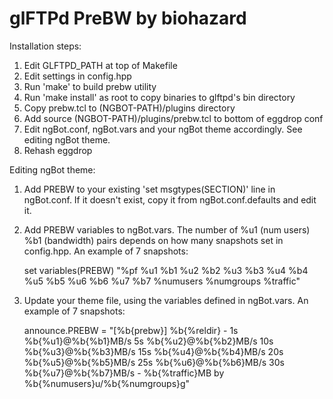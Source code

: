 glFTPd PreBW by biohazard
=========================

Installation steps:

1. Edit GLFTPD_PATH at top of Makefile
2. Edit settings in config.hpp
3. Run 'make' to build prebw utility
4. Run 'make install' as root to copy binaries to glftpd's bin directory
5. Copy prebw.tcl to (NGBOT-PATH)/plugins directory
6. Add source (NGBOT-PATH)/plugins/prebw.tcl to bottom of eggdrop conf
7. Edit ngBot.conf, ngBot.vars and your ngBot theme accordingly. See editing ngBot theme.
7. Rehash eggdrop

Editing ngBot theme:

1. Add PREBW to your existing 'set msgtypes(SECTION)' line in ngBot.conf.
   If it doesn't exist, copy it from ngBot.conf.defaults and edit it.

2. Add PREBW variables to ngBot.vars.
   The number of %u1 (num users) %b1 (bandwidth) pairs depends on how many
   snapshots set in config.hpp. An example of 7 snapshots:

   set variables(PREBW) "%pf %u1 %b1 %u2 %b2 %u3 %b3 %u4 %b4 %u5 %b5 %u6 %b6 %u7 %b7 %numusers %numgroups %traffic"

3. Update your theme file, using the variables defined in ngBot.vars.
   An example of 7 snapshots:

   announce.PREBW = "[%b{prebw}] %b{%reldir} - 1s %b{%u1}@%b{%b1}MB/s 5s %b{%u2}@%b{%b2}MB/s 10s %b{%u3}@%b{%b3}MB/s 15s %b{%u4}@%b{%b4}MB/s 20s %b{%u5}@%b{%b5}MB/s 25s %b{%u6}@%b{%b6}MB/s 30s %b{%u7}@%b{%b7}MB/s - %b{%traffic}MB by %b{%numusers}u/%b{%numgroups}g"
